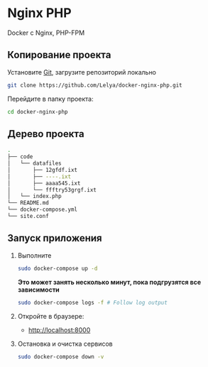 # Nginx PHP

Docker с Nginx, PHP-FPM

## Копирование проекта

  Установите [Git](http://git-scm.com/book/en/v2/Getting-Started-Installing-Git), загрузите репозиторий локально

  ```sh
  git clone https://github.com/Lelya/docker-nginx-php.git
  ```

  Перейдите в папку проекта:

  ```sh
  cd docker-nginx-php
  ```

##  Дерево проекта

```sh
.
├── code
│   └── datafiles
│       ├── 12gfdf.ixt
│       ├── ----.ixt
│       ├── aaaa545.ixt
│       └── ffftry53grgf.ixt
│   └── index.php
└── README.md
└── docker-compose.yml
└── site.conf
```

## Запуск приложения

1. Выполните

    ```sh
    sudo docker-compose up -d
    ```

    **Это может занять несколько минут, пока подгрузятся все зависимости**

    ```sh
    sudo docker-compose logs -f # Follow log output
    ```

3. Откройте в браузере:

     * [http://localhost:8000](http://localhost:8000/)

 4. Остановка и очистка сервисов

     ```sh
     sudo docker-compose down -v
     ```


